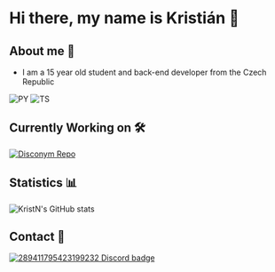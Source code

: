 # Hi there, my name is Kristián 👋

## About me 🚀

 - I am a 15 year old student and back-end developer from the Czech Republic

<img alt="PY" src="https://img.shields.io/badge/python-%2314354C.svg?style=for-the-badge&logo=python&logoColor=white"/> <img alt="TS" src="https://img.shields.io/badge/TypeScript-007ACC?style=for-the-badge&logo=typescript&logoColor=white"/>

## Currently Working on 🛠️
[![Disconym Repo](https://readme-stats.kristn.co.uk/api/pin/?username=kristiankunc&repo=JustPlayMeSomething&show_icons=true&theme=nord)](https://github.com/kristiankunc/JustPlayMeSomething)

## Statistics 📊
![KristN's GitHub stats](https://readme-stats.kristn.co.uk/api?username=kristiankunc&show_icons=true&theme=nord)

## Contact 📧

[![289411795423199232 Discord badge](https://discord.c99.nl/widget/theme-4/289411795423199232.png)](https://discord.com/users/289411795423199232)
